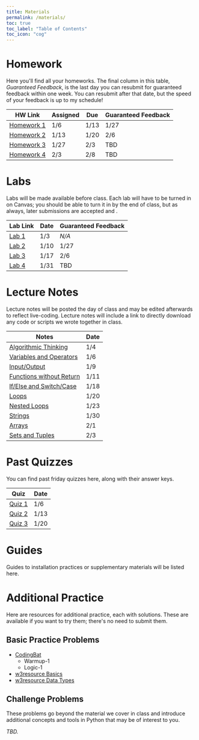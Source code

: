 ```yaml
---
title: Materials
permalink: /materials/
toc: true
toc_label: "Table of Contents"
toc_icon: "cog"
---
```


# Homework

Here you'll find all your homeworks. The final column in this table, _Guaranteed Feedback_, is the last day you can resubmit for guaranteed feedback within one week. You can resubmit after that date, but the speed of your feedback is up to my schedule!

| HW Link | Assigned | Due | Guaranteed Feedback |  
| ------ | ------ | ------ | -------- |
| [Homework 1][hwk1] | 1/6 | 1/13 | 1/27 |
| [Homework 2][hwk2] | 1/13 | 1/20 | 2/6 |
| [Homework 3][hwk3] | 1/27 | 2/3 | TBD |
| [Homework 4][hwk4] | 2/3 | 2/8 | TBD |

# Labs

Labs will be made available before class. Each lab will have to be turned in on Canvas; you should be able to turn it in by the end of class, but as always, later submissions are accepted and .

| Lab Link | Date | Guaranteed Feedback |  
| ------ | ------ | ------ |
| [Lab 1][lab1] | 1/3  | _N/A_  |
| [Lab 2][lab2] | 1/10  | 1/27  |
| [Lab 3][lab3] | 1/17  | 2/6  |
| [Lab 4][lab4] | 1/31  | TBD  |

# Lecture Notes

Lecture notes will be posted the day of class and may be edited afterwards to reflect live-coding. Lecture notes will include a link to directly download any code or scripts we wrote together in class. 

| Notes | Date |   
| ----- | ----- |
| [Algorithmic Thinking][w1-d1] | 1/4 |
| [Variables and Operators][w1-d2] | 1/6 |
| [Input/Output][w2-d1] | 1/9 | 
| [Functions without Return][w2-d2] | 1/11 | 
| [If/Else and Switch/Case][w3-d1] | 1/18 | 
| [Loops][w3-d2] | 1/20 | 
| [Nested Loops][w4-d1] | 1/23 | 
| [Strings][w5-d1] | 1/30 | 
| [Arrays][w5-d2] | 2/1 | 
| [Sets and Tuples][w5-d3] | 2/3 | 

# Past Quizzes

You can find past friday quizzes here, along with their answer keys. 

| Quiz | Date |   
| ------ | ------ |
| [Quiz 1][quiz1] | 1/6 | 
| [Quiz 2][quiz2] | 1/13 | 
| [Quiz 3][quiz3] | 1/20 | 

# Guides

Guides to installation practices or supplementary materials will be listed here. 

# Additional Practice

Here are resources  for additional practice, each with solutions. These are available if you want to try them; there's no need to submit them.
## Basic Practice Problems

- [CodingBat](https://codingbat.com/java)
  - Warmup-1
  - Logic-1
- [w3resource Basics](https://www.w3resource.com/java-exercises/basic/index.php)
- [w3resource Data Types](https://www.w3resource.com/java-exercises/datatypes/index.php)

## Challenge Problems

These problems go beyond the material we cover in class and introduce additional concepts and tools in Python that may be of interest to you. 

_TBD._

[hwk1]: https://alackles.github.io/CMSC-150-WT-23/hwk/hwk1
[hwk2]: https://alackles.github.io/CMSC-150-WT-23/hwk/hwk2
[hwk3]: https://alackles.github.io/CMSC-150-WT-23/hwk/hwk3
[hwk4]: https://alackles.github.io/CMSC-150-WT-23/hwk/hwk4

[lab1]: https://alackles.github.io/CMSC-150-WT-23/labs/lab1
[lab2]: https://alackles.github.io/CMSC-150-WT-23/labs/lab2
[lab3]: https://alackles.github.io/CMSC-150-WT-23/labs/lab3
[lab4]: https://alackles.github.io/CMSC-150-WT-23/labs/lab4

[w1-d1]: https://alackles.github.io/CMSC-150-WT-23/lectures/w1-d1
[w1-d2]: https://alackles.github.io/CMSC-150-WT-23/lectures/w1-d2
[w2-d1]: https://alackles.github.io/CMSC-150-WT-23/lectures/w2-d1
[w2-d2]: https://alackles.github.io/CMSC-150-WT-23/lectures/w2-d2
[w3-d1]: https://alackles.github.io/CMSC-150-WT-23/lectures/w3-d1
[w3-d2]: https://alackles.github.io/CMSC-150-WT-23/lectures/w3-d2
[w4-d1]: https://alackles.github.io/CMSC-150-WT-23/lectures/w4-d1
[w5-d1]: https://alackles.github.io/CMSC-150-WT-23/lectures/w5-d1
[w5-d2]: https://alackles.github.io/CMSC-150-WT-23/lectures/w5-d2
[w5-d3]: https://alackles.github.io/CMSC-150-WT-23/lectures/w5-d3

[quiz1]: https://alackles.github.io/CMSC-150-WT-23/quizzes/quiz1
[quiz2]: https://alackles.github.io/CMSC-150-WT-23/quizzes/quiz2
[quiz3]: https://alackles.github.io/CMSC-150-WT-23/quizzes/quiz3